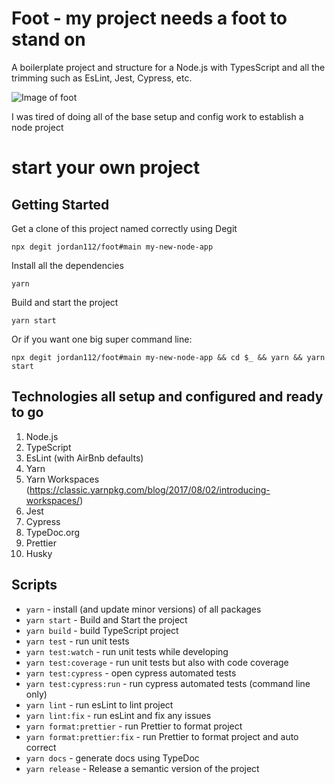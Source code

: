 # Foot - my project needs a foot to stand on

A boilerplate project and structure for a Node.js with TypesScript and all the trimming such as EsLint, Jest, Cypress, etc.

![Image of foot](https://www.pikpng.com/pngl/m/172-1724506_daily-kos-monty-python-foot-png-clipart.png)

I was tired of doing all of the base setup and config work to establish a node project

# start your own project

## Getting Started

Get a clone of this project named correctly using Degit

    npx degit jordan112/foot#main my-new-node-app

Install all the dependencies

    yarn

Build and start the project

    yarn start

Or if you want one big super command line:

    npx degit jordan112/foot#main my-new-node-app && cd $_ && yarn && yarn start

## Technologies all setup and configured and ready to go

1. Node.js
1. TypeScript
1. EsLint (with AirBnb defaults)
1. Yarn
1. Yarn Workspaces (https://classic.yarnpkg.com/blog/2017/08/02/introducing-workspaces/)
1. Jest
1. Cypress
1. TypeDoc.org
1. Prettier
1. Husky

## Scripts

- `yarn` - install (and update minor versions) of all packages
- `yarn start` - Build and Start the project
- `yarn build` - build TypeScript project
- `yarn test` - run unit tests
- `yarn test:watch` - run unit tests while developing
- `yarn test:coverage` - run unit tests but also with code coverage
- `yarn test:cypress` - open cypress automated tests
- `yarn test:cypress:run` - run cypress automated tests (command line only)
- `yarn lint` - run esLint to lint project
- `yarn lint:fix` - run esLint and fix any issues
- `yarn format:prettier` - run Prettier to format project
- `yarn format:prettier:fix` - run Prettier to format project and auto correct
- `yarn docs` - generate docs using TypeDoc
- `yarn release` - Release a semantic version of the project
